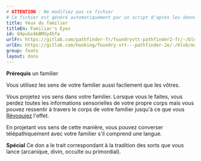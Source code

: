 ```yaml
---
# ATTENTION : Ne modifiez pas ce fichier
# Ce fichier est généré automatiquement par un script d'après les données du module Foundry VTT officiel et de sa traduction
title: Yeux du familier
titleEn: Familiar's Eyes
id: Q4puGx4kBMXy45fa
urlFr: https://gitlab.com/pathfinder-fr/foundryvtt-pathfinder2-fr/-/blob/master/data/feats/Q4puGx4kBMXy45fa.htm
urlEn: https://gitlab.com/hooking/foundry-vtt---pathfinder-2e/-/blob/master/packs/data/feats.db/familiar-s-eyes.json
group: feats
layout: dons
---
```

**Prérequis** un familier

Vous utilisez les sens de votre familier aussi facilement que les vôtres.

Vous projetez vos sens dans votre familier. Lorsque vous le faites, vous perdez toutes les informations sensorielles de votre propre corps mais vous pouvez ressentir à travers le corps de votre familier jusqu'à ce que vous [Révoquiez](../actions/révoquer.md) l'effet.

En projetant vos sens de cette manière, vous pouvez converser télépathiquement avec votre familier s'il comprend une langue.

**Spécial** Ce don a le trait correspondant à la tradition des sorts que vous lance (arcanique, divin, occulte ou primordial).


